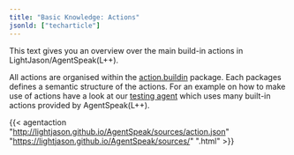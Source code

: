 ```yaml
---
title: "Basic Knowledge: Actions"
jsonld: ["techarticle"]
---
```


This text gives you an overview over the main build-in actions in LightJason/AgentSpeak(L++).

All actions are organised within the [action.buildin](http://lightjason.github.io/AgentSpeak/sources/d8/da4/namespaceorg_1_1lightjason_1_1agentspeak_1_1action_1_1buildin.html) package. Each packages defines a semantic structure of the actions.
For an example on how to make use of actions have a look at our [testing agent](https://github.com/LightJason/AgentSpeak/blob/master/src/test/resources/agent/complete.asl) which uses many built-in actions provided by AgentSpeak(L++).

{{< agentaction "http://lightjason.github.io/AgentSpeak/sources/action.json" "https://lightjason.github.io/AgentSpeak/sources/" ".html" >}}
